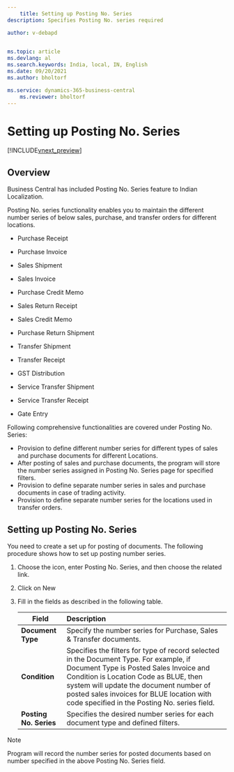 ```yaml
---
    title: Setting up Posting No. Series
description: Specifies Posting No. series required

author: v-debapd

    
ms.topic: article
ms.devlang: al
ms.search.keywords: India, local, IN, English
ms.date: 09/20/2021
ms.author: bholtorf

ms.service: dynamics-365-business-central
    ms.reviewer: bholtorf
---
```

# Setting up Posting No. Series

[!INCLUDE[vnext_preview](../../includes/vnext_preview.md)]

## Overview

Business Central has included Posting No. Series feature to Indian Localization.

Posting No. series functionality enables you to maintain the different number series of below sales, purchase, and transfer orders for different locations.

- Purchase Receipt

- Purchase Invoice 

- Sales Shipment

- Sales Invoice

- Purchase Credit Memo

- Sales Return Receipt

- Sales Credit Memo

- Purchase Return Shipment

- Transfer Shipment

- Transfer Receipt

- GST Distribution

- Service Transfer Shipment

- Service Transfer Receipt

- Gate Entry

Following comprehensive functionalities are covered under Posting No. Series:

  - Provision to define different number series for different types of sales and purchase documents for different Locations.
  - After posting of sales and purchase documents, the program will store the number series assigned in Posting No. Series page for specified filters.
  - Provision to define separate number series in sales and purchase documents in case of trading activity.
  - Provision to define separate number series for the locations used in transfer orders.


## Setting up Posting No. Series
You need to create a set up for posting of documents. The following procedure shows how to set up posting number series.
1. Choose the   icon, enter Posting No. Series, and then choose the related link.
2. Click on New
3. Fill in the fields as described in the following table.

    |Field|Description|  
    |-----|:----------|
    |**Document Type**|Specify the number series for Purchase, Sales & Transfer documents. |
    |**Condition**|Specifies the filters for type of record selected in the Document Type. For example, if Document Type is Posted Sales Invoice and Condition is Location Code as BLUE, then system will update the document number of posted sales invoices for BLUE location with code specified in the Posting No. series field. |
    |**Posting No. Series**| Specifies the desired number series for each document type and defined filters.

> [!Note]
>
> Program will record the number series for posted documents based on number specified in the above Posting No. Series field.


